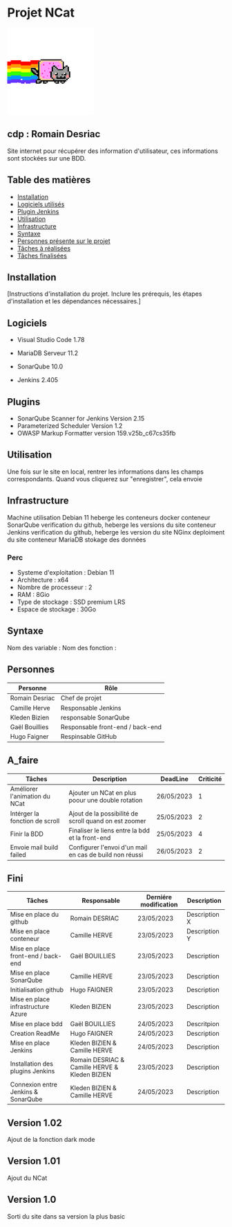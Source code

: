 # Projet NCat  	
![.](https://github.com/m00nl1ght27/QUALITE/blob/main/cat-nyan-cat.gif)
## cdp : Romain Desriac

Site internet pour récupérer des information d'utilisateur, ces informations sont stockées sur une BDD.

## Table des matières

- [Installation](#installation)
- [Logiciels utilisés](#Logiciels)
- [Plugin Jenkins](#Plugins)
- [Utilisation](#utilisation)
- [Infrastructure](#Infrastructure)
- [Syntaxe](#syntaxe)
- [Personnes présente sur le projet](#Personnes)
- [Tâches à réalisées](#A_faire)
- [Tâches finalisées](#Fini)

## Installation

[Instructions d'installation du projet. Inclure les prérequis, les étapes d'installation et les dépendances nécessaires.]

## Logiciels

* Visual Studio Code 1.78
* MariaDB Serveur 11.2

* SonarQube 10.0
* Jenkins 2.405

## Plugins

* SonarQube Scanner for Jenkins Version 2.15 
* Parameterized Scheduler Version 1.2
* OWASP Markup Formatter version 159.v25b_c67cs35fb

## Utilisation

Une fois sur le site en local, rentrer les informations dans les champs correspondants.
Quand vous cliquerez sur "enregistrer", cela envoie 

## Infrastructure

Machine 	utilisation
Debian 11 	heberge les conteneurs docker
conteneur SonarQube 	verification du github, heberge les versions du site
conteneur Jenkins 	verification du github, heberge les version du site
NGinx 	deploiment du site
conteneur MariaDB 	stokage des données

### Perc

* Systeme d'exploitation : Debian 11
* Architecture : x64
* Nombre de processeur : 2
* RAM : 8Gio
* Type de stockage : SSD premium LRS
* Espace de stockage : 30Go

## Syntaxe

Nom des variable :
Nom des fonction :

## Personnes

| Personne       | Rôle                             |
|----------------|----------------------------------|
| Romain Desriac | Chef de projet                   |
| Camille Herve  | Responsable Jenkins              |
| Kleden Bizien  | responsable SonarQube            |
| Gaël Bouillies | Responsable front-end / back-end |
| Hugo Faigner   | Respinsable GitHub               |

## A_faire

| Tâches                         | Description                                                        | DeadLine   | Criticité |
|--------------------------------|--------------------------------------------------------------------|------------|-----------|
| Améliorer l'animation du NCat  | Ajouter un NCat en plus poour une double rotation                  | 26/05/2023 |     1     |
| Intérger la fonction de scroll | Ajout de la possibilité de scroll quand on est zoomer              | 25/05/2023 |     2     |
| Finir la BDD                   | Finaliser le liens entre la bdd et la front-end                    | 25/05/2023 |     4     | 
| Envoie mail build failed       | Configurer l'envoi d'un mail en cas de build non réussi            | 26/05/2023 |     2     |

## Fini

| Tâches                              | Responsable                                    | Derniére modification | Description   |
|-------------------------------------|------------------------------------------------|-----------------------|---------------|
| Mise en place du github             | Romain DESRIAC                                 | 23/05/2023            | Description X |
| Mise en place conteneur             | Camille HERVE                                  | 23/05/2023            | Description Y |
| Mise en place front-end / back-end  | Gaël BOUILLIES 	                               | 23/05/2023            | Description   |
| Mise en place SonarQube 	           | Camille HERVE                                  | 23/05/2023            | Description   |
| Initialisation github 	             | Hugo FAIGNER 	                                 | 23/05/2023            | Description   |
| Mise en place infrastructure Azure  | Kleden BIZIEN                                  | 23/05/2023            | Description   |
| Mise en place bdd 	                 | Gaël BOUILLIES                                 |	24/05/2023            | Descritpion   |
| Creation ReadMe 	                   | Hugo FAIGNER                                   |	24/05/2023            | Description   |
| Mise en place Jenkins               |	Kleden BIZIEN & Camille HERVE                  |	24/05/2023            | Description   |
| Installation des plugins Jenkins    | Romain DESRIAC & Camille HERVE & Kleden BIZIEN |	23/05/2023            | Description   |
| Connexion entre Jenkins & SonarQube | Kleden BIZIEN & Camille HERVE                  | 24/05/2023            | Description   |

## Version 1.02

Ajout de la fonction dark mode

## Version 1.01

Ajout du NCat

## Version 1.0

Sorti du site dans sa version la plus basic
